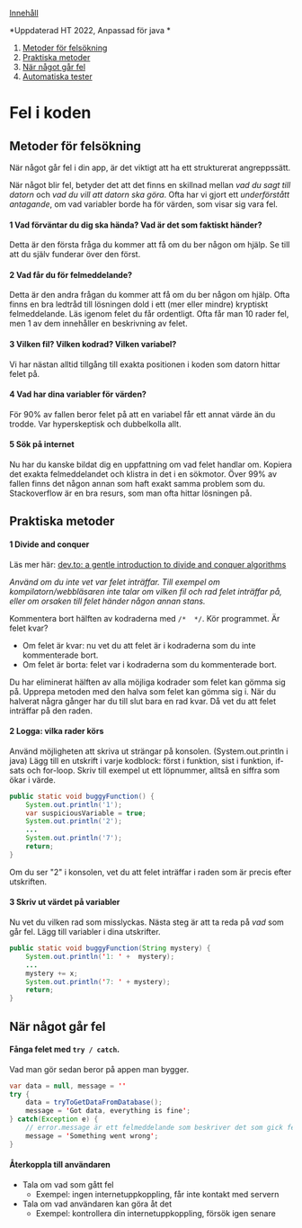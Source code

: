 [Innehåll](README.md)

*Uppdaterad HT 2022, Anpassad för java *

1. [Metoder för felsökning](#metoder-fr-felskning)
2. [Praktiska metoder](#praktiska-metoder)
3. [När något går fel](#nr-ngot-gr-fel)
4. [Automatiska tester](#automatiska-tester)



# Fel i koden
## Metoder för felsökning
När något går fel i din app, är det viktigt att ha ett strukturerat angreppssätt.

När något blir fel, betyder det att det finns en skillnad mellan *vad du sagt till datorn* och *vad du vill att datorn ska göra*. Ofta har vi gjort ett *underförstått antagande*, om vad variabler borde ha för värden, som visar sig vara fel.

#### 1 Vad förväntar du dig ska hända? Vad är det som faktiskt händer?
Detta är den första fråga du kommer att få om du ber någon om hjälp. Se till att du själv funderar över den först.

#### 2 Vad får du för felmeddelande?
Detta är den andra frågan du kommer att få om du ber någon om hjälp. Ofta finns en bra ledtråd till lösningen dold i ett (mer eller mindre) kryptiskt felmeddelande. Läs igenom felet du får ordentligt. Ofta får man 10 rader fel, men 1 av dem innehåller en beskrivning av felet.

#### 3 Vilken fil? Vilken kodrad? Vilken variabel?
Vi har nästan alltid tillgång till exakta positionen i koden som datorn hittar felet på.

#### 4 Vad har dina variabler för värden?
För 90% av fallen beror felet på att en variabel får ett annat värde än du trodde. Var hyperskeptisk och dubbelkolla allt.

#### 5 Sök på internet
Nu har du kanske bildat dig en uppfattning om vad felet handlar om. Kopiera det exakta felmeddelandet och klistra in det i en sökmotor. Över 99% av fallen finns det någon annan som haft exakt samma problem som du. Stackoverflow är en bra resurs, som man ofta hittar lösningen på.

## Praktiska metoder
#### 1 Divide and conquer
Läs mer här: [dev.to: a gentle introduction to divide and conquer algorithms](https://dev.to/brandonskerritt/a-gentle-introduction-to-divide-and-conquer-algorithms-1ga)

*Använd om du inte vet var felet inträffar. Till exempel om kompilatorn/webbläsaren inte talar om vilken fil och rad felet inträffar på, eller om orsaken till felet händer någon annan stans.*

Kommentera bort hälften av kodraderna med `/*  */`. Kör programmet. Är felet kvar?
+ Om felet är kvar: nu vet du att felet är i kodraderna som du inte kommenterade bort.
+ Om felet är borta: felet var i kodraderna som du kommenterade bort.

Du har eliminerat hälften av alla möjliga kodrader som felet kan gömma sig på. Upprepa metoden med den halva som felet kan gömma sig i. När du halverat några gånger har du till slut bara en rad kvar. Då vet du att felet inträffar på den raden.


#### 2 Logga: vilka rader körs
Använd möjligheten att skriva ut strängar på konsolen. (System.out.println i java) Lägg till en utskrift i varje kodblock: först i funktion, sist i funktion, if-sats och for-loop. Skriv till exempel ut ett löpnummer, alltså en siffra som ökar i värde.

```java
public static void buggyFunction() {
	System.out.println('1');
	var suspiciousVariable = true;
	System.out.println('2');
	...
	System.out.println('7');
	return;
}
```

Om du ser "2" i konsolen, vet du att felet inträffar i raden som är precis efter utskriften.

#### 3 Skriv ut värdet på variabler
Nu vet du vilken rad som misslyckas. Nästa steg är att ta reda på *vad* som går fel. Lägg till variabler i dina utskrifter.
```java
public static void buggyFunction(String mystery) {
	System.out.println('1: ' +  mystery);
	...
	mystery += x;
	System.out.println('7: ' + mystery);
	return;
}
```


## När något går fel
#### Fånga felet med `try / catch`.
Vad man gör sedan beror på appen man bygger.
```java
var data = null, message = ''
try {
	data = tryToGetDataFromDatabase();
	message = 'Got data, everything is fine';
} catch(Exception e) {
	// error.message är ett felmeddelande som beskriver det som gick fel
	message = 'Something went wrong';
}
```


#### Återkoppla till användaren
+ Tala om vad som gått fel
	+ Exempel: ingen internetuppkoppling, får inte kontakt med servern
+ Tala om vad användaren kan göra åt det
	+ Exempel: kontrollera din internetuppkoppling, försök igen senare